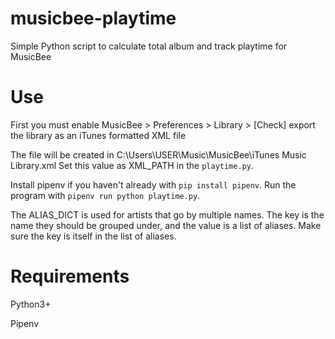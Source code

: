 # musicbee-playtime

Simple Python script to calculate total album and track playtime for MusicBee

# Use

First you must enable MusicBee > Preferences > Library > [Check] export the library as an iTunes formatted XML file

The file will be created in C:\Users\USER\Music\MusicBee\iTunes Music Library.xml
Set this value as XML_PATH in the `playtime.py`.

Install pipenv if you haven't already with `pip install pipenv`.
Run the program with `pipenv run python playtime.py`.

The ALIAS_DICT is used for artists that go by multiple names.
The key is the name they should be grouped under, and the value is a list of aliases.
Make sure the key is itself in the list of aliases.

# Requirements

Python3+

Pipenv

